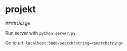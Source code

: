 projekt
=======

####Usage

Run server with `python server.py`

Go to url: `localhost:5000/search?string=<searchstring>`
